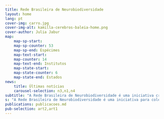 ```yaml
---
title: Rede Brasileira de Neurobiodiversidade
layout: home
lang: pt
cover-img: carro.jpg
cover-img-alt: kamilla-cerebros-baleia-home.png
cover-author: Julia Jabur
map:
    map-sp-start: 
    map-sp-counter: 53
    map-sp-end: Espécimes
    map-text-start:
    map-counter: 14
    map-text-end: Institutos
    map-state-start:
    map-state-counter: 6
    map-state-end: Estados
news:
    title: Últimas notícias
    carousel-selection: n3,n1,n4
subtitle: "A Rede Brasileira de Neurobiodiversidade é uma iniciativa criada para coletar e estudar de cérebros de mamíferos aquáticos no Brasil. Originada em 2018, hoje conta com uma coleção dezenas de cerébros de diferentes grupos, como cetáceos e sirênios. É composta por membros de diversas formações, permitindo uma análise rica e criativa e um avanço científico inédito."
s: "A Rede Brasileira de Neurobiodiversidade é uma iniciativa para coleta e análise de cérebros de cetáceos que reúne diversos institutos no âmbito nacional."
publications: publicacoes.md
pub-selection: art2,art1
---
```


